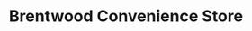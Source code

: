---
title: "Brentwood Convenience Store"
url: /sherwood-park/brentwood-convenience-store/
shop: Lebensmittel
---